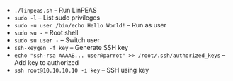 - `./linpeas.sh` – Run LinPEAS  
- `sudo -l` – List sudo privileges  
- `sudo -u user /bin/echo Hello World!` – Run as user  
- `sudo su -` – Root shell  
- `sudo su user -` – Switch user  
- `ssh-keygen -f key` – Generate SSH key  
- `echo "ssh-rsa AAAAB... user@parrot" >> /root/.ssh/authorized_keys` – Add key to authorized  
- `ssh root@10.10.10.10 -i key` – SSH using key  